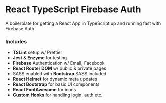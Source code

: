 # React TypeScript Firebase Auth

A boilerplate for getting a React App in TypeScript up and running fast with Firebase Auth

### Includes

- **TSLint** setup w/ Prettier
- **Jest** & **Enzyme** for testing
- **Firebase** Authentication w/ Email, Facebook
- **React Router DOM** w/ public & private pages
- SASS enabled with **Bootstrap** SASS included
- **React Helmet** for dynamic meta updates
- **React Bootstrap** for basic UI components
- **React FontAwesome** for icons
- **Custom Hooks** for handling login, auth etc.
